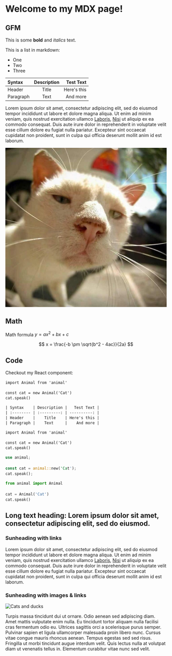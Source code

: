 # Welcome to my MDX page!

## GFM

This is some **bold** and _italics_ text.

This is a list in markdown:

- One
- Two
- Three

| Syntax    | Description |   Test Text |
| :-------- | :---------: | ----------: |
| Header    |    Title    | Here's this |
| Paragraph |    Text     |    And more |

Lorem ipsum dolor sit amet, consectetur adipiscing elit, sed do eiusmod tempor incididunt ut labore et dolore magna aliqua. Ut enim ad minim veniam, quis nostrud exercitation ullamco [Laboris](https://www.youtube.com), [Nisi](https://www.youtube.com) ut aliquip ex ea commodo consequat. Duis aute irure dolor in reprehenderit in voluptate velit esse cillum dolore eu fugiat nulla pariatur. Excepteur sint occaecat cupidatat non proident, sunt in culpa qui officia deserunt mollit anim id est laborum.

![The Cat](./mew.png)

## Math

Math formula $y = ax^2 + bx + c$

$$
x = \frac{-b \pm \sqrt{b^2 - 4ac}}{2a}
$$

## Code

Checkout my React component:

```tsx label="awesome.tsx"
import Animal from 'animal'

const cat = new Animal('Cat')
cat.speak()
```

```mdx label="table.mdx"
| Syntax    | Description |   Test Text |
| :-------- | :---------: | ----------: |
| Header    |    Title    | Here's this |
| Paragraph |    Text     |    And more |
```

```tsx label="awesome.tsx" group="animal"
import Animal from 'animal'

const cat = new Animal('Cat')
cat.speak()
```

```rs label="awesome.rs" group="animal"
use animal;

const cat = animal::new('Cat');
cat.speak();
```

```py label="awesome.py" group="animal"
from animal import Animal

cat = Animal('Cat')
cat.speak()
```

## Long text heading: Lorem ipsum dolor sit amet, consectetur adipiscing elit, sed do eiusmod.

### Sunheading with links

Lorem ipsum dolor sit amet, consectetur adipiscing elit, sed do eiusmod tempor incididunt ut labore et dolore magna aliqua. Ut enim ad minim veniam, quis nostrud exercitation ullamco [Laboris](https://www.youtube.com), [Nisi](https://www.youtube.com) ut aliquip ex ea commodo consequat. Duis aute irure dolor in reprehenderit in voluptate velit esse cillum dolore eu fugiat nulla pariatur. Excepteur sint occaecat cupidatat non proident, sunt in culpa qui officia deserunt mollit anim id est laborum.

### Sunheading with images & links

![Cats and ducks](https://i.imgur.com/DIhbSrb.jpeg)

Turpis massa tincidunt dui ut ornare. Odio aenean sed adipiscing diam. Amet mattis vulputate enim nulla. Eu tincidunt tortor aliquam nulla facilisi cras fermentum odio eu. Ultrices sagittis orci a scelerisque purus semper. Pulvinar sapien et ligula ullamcorper malesuada proin libero nunc. Cursus vitae congue mauris rhoncus aenean. Tempus egestas sed sed risus. Fringilla ut morbi tincidunt augue interdum velit. Quis lectus nulla at volutpat diam ut venenatis tellus in. Elementum curabitur vitae nunc sed velit.
